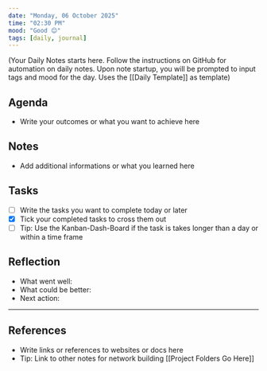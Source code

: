 ```yaml
---
date: "Monday, 06 October 2025"
time: "02:30 PM"
mood: "Good 😊"
tags: [daily, journal]
---
```

(Your Daily Notes starts here. Follow the instructions on GitHub for automation on daily notes. Upon note startup, you will be prompted to input tags and mood for the day. Uses the [[Daily Template]] as template)
## Agenda
- Write your outcomes or what you want to achieve here

## Notes
- Add additional informations or what you learned here

## Tasks
- [ ] Write the tasks you want to complete today or later
- [x] Tick your completed tasks to cross them out
- [ ] Tip: Use the Kanban-Dash-Board if the task is takes longer than a day or within a time frame

## Reflection
- What went well:
- What could be better:
- Next action:

---

## References
- Write links or references to websites or docs here
- Tip: Link to other notes for network building [[Project Folders Go Here]]